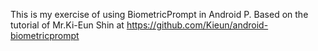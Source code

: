 This is my exercise of using BiometricPrompt in Android P.
Based on the tutorial of Mr.Ki-Eun Shin at https://github.com/Kieun/android-biometricprompt
